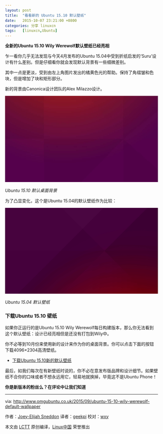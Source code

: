 ```yaml
---
layout: post
title:	"看看新的 Ubuntu 15.10 默认壁纸"
date:	2015-10-07 23:21:00 +0800 
categories:	分享 linuxcn 
tags:	[linuxcn,Ubuntu]
---
```



**全新的Ubuntu 15.10 Wily Werewolf默认壁纸已经亮相**


乍一看你几乎无法发现与今天4月发布的Ubuntu 15.04中受到折纸启发的‘Suru’设计有什么差别。但是仔细看你就会发现默认背景有一些细微差别。


其中一点是更淡，受到由左上角图片发出的橘黄色光的帮助。保持了角褶皱和色块，但是增加了块和矩形部分。


新的背景由Canonica设计团队的Alex Milazzo设计。


![](/Asserts/Images/album/201510/07/232120pysyjfewgz0sen0y.jpg)


*Ubuntu 15.10 默认桌面背景*


为了凸显变化，这个是Ubuntu 15.04的默认壁纸作为比较：


![](/Asserts/Images/album/201510/07/232058mbtla9tohmhha4tu.jpg)


*Ubuntu 15.04 默认壁纸*


### 下载Ubuntu 15.10 壁纸


如果你正运行的是Ubuntu 15.10 Wily Werewolf每日构建版本，那么你无法看到这个默认壁纸：设计已经亮相但是还没有打包到Wily中。


你不必等到10月份来使用新的设计来作为你的桌面背景。你可以点击下面的按钮下载4096×2304高清壁纸。


* [下载Ubuntu 15.10新的默认壁纸](https://launchpadlibrarian.net/218258177/Wolf_Wallpaper_Desktop_4096x2304_Purple_PNG-24.png)


最后，如我们每次在有新壁纸时说的，你不必在意发布版品牌和设计细节。如果壁纸不合你的口味或者不想永远用它，轻易地就换掉，毕竟这不是Ubuntu Phone！


**你是新版本的粉丝么？在评论中让我们知道**




---


via: <http://www.omgubuntu.co.uk/2015/09/ubuntu-15-10-wily-werewolf-default-wallpaper>


作者：[Joey-Elijah Sneddon](https://plus.google.com/117485690627814051450/?rel=author) 译者：[geekpi](https://github.com/geekpi) 校对：[wxy](https://github.com/wxy)


本文由 [LCTT](https://github.com/LCTT/TranslateProject) 原创编译，[Linux中国](https://linux.cn/) 荣誉推出
